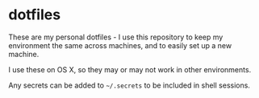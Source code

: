 # dotfiles

These are my personal dotfiles - I use this repository to keep my environment the same across machines, and to easily set up a new machine.

I use these on OS X, so they may or may not work in other environments.

Any secrets can be added to `~/.secrets` to be included in shell sessions.
